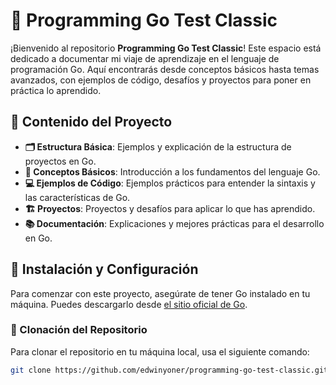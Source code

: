 # 🎯 Programming Go Test Classic

¡Bienvenido al repositorio **Programming Go Test Classic**! Este espacio está dedicado a documentar mi viaje de aprendizaje en el lenguaje de programación Go. Aquí encontrarás desde conceptos básicos hasta temas avanzados, con ejemplos de código, desafíos y proyectos para poner en práctica lo aprendido.

## 📂 Contenido del Proyecto

- **🗂️ Estructura Básica**: Ejemplos y explicación de la estructura de proyectos en Go.
- **🔢 Conceptos Básicos**: Introducción a los fundamentos del lenguaje Go.
- **💻 Ejemplos de Código**: Ejemplos prácticos para entender la sintaxis y las características de Go.
- **🏗️ Proyectos**: Proyectos y desafíos para aplicar lo que has aprendido.
- **📚 Documentación**: Explicaciones y mejores prácticas para el desarrollo en Go.

## 🚀 Instalación y Configuración

Para comenzar con este proyecto, asegúrate de tener Go instalado en tu máquina. Puedes descargarlo desde [el sitio oficial de Go](https://golang.org/dl/).

### 🧩 Clonación del Repositorio

Para clonar el repositorio en tu máquina local, usa el siguiente comando:

```bash
git clone https://github.com/edwinyoner/programming-go-test-classic.git
